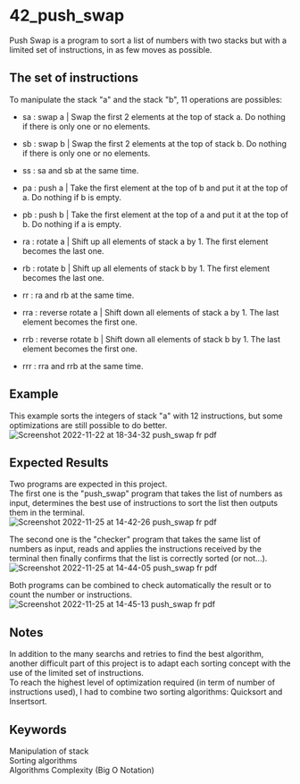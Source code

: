 # 42_push_swap
Push Swap is a program to sort a list of numbers with two stacks but with a limited set of instructions, in as few moves as possible.  

## The set of instructions
To manipulate the stack "a" and the stack "b", 11 operations are possibles:  
- sa : swap a | Swap the first 2 elements at the top of stack a. Do nothing if there is only one or no elements.  
- sb : swap b | Swap the first 2 elements at the top of stack b. Do nothing if there is only one or no elements.  
- ss : sa and sb at the same time.  

- pa : push a | Take the first element at the top of b and put it at the top of a. Do nothing if b is empty.  
- pb : push b | Take the first element at the top of a and put it at the top of b. Do nothing if a is empty.  

- ra : rotate a | Shift up all elements of stack a by 1. The first element becomes the last one.  
- rb : rotate b | Shift up all elements of stack b by 1. The first element becomes the last one.  
- rr : ra and rb at the same time.  

- rra : reverse rotate a | Shift down all elements of stack a by 1. The last element becomes the first one.  
- rrb : reverse rotate b | Shift down all elements of stack b by 1. The last element becomes the first one.  
- rrr : rra and rrb at the same time.  

## Example
This example sorts the integers of stack "a" with 12 instructions, but some optimizations are still possible to do better.  
![Screenshot 2022-11-22 at 18-34-32 push_swap fr pdf](https://user-images.githubusercontent.com/52746061/203382812-451de35e-686f-4523-915b-57374debcd0f.png)  

## Expected Results
Two programs are expected in this project.  
The first one is the "push_swap" program that takes the list of numbers as input, determines the best use of instructions to sort the list then outputs them in the terminal.  
![Screenshot 2022-11-25 at 14-42-26 push_swap fr pdf](https://user-images.githubusercontent.com/52746061/203998124-0b01c0b3-105c-4670-be5d-62507c4684d4.png)

The second one is the "checker" program that takes the same list of numbers as input, reads and applies the instructions received by the terminal then finally confirms that the list is correctly sorted (or not...).  
![Screenshot 2022-11-25 at 14-44-05 push_swap fr pdf](https://user-images.githubusercontent.com/52746061/203998260-3ced866c-1cd8-458f-a6ca-bf0aef01c1a1.png)

Both programs can be combined to check automatically the result or to count the number or instructions.  
![Screenshot 2022-11-25 at 14-45-13 push_swap fr pdf](https://user-images.githubusercontent.com/52746061/203998468-267ae17d-b55e-4314-b51d-a96911c414a6.png)

## Notes
In addition to the many searchs and retries to find the best algorithm, another difficult part of this project is to adapt each sorting concept with the use of the limited set of instructions.  
To reach the highest level of optimization required (in term of number of instructions used), I had to combine two sorting algorithms: Quicksort and Insertsort.  

## Keywords
Manipulation of stack  
Sorting algorithms  
Algorithms Complexity (Big O Notation)  
